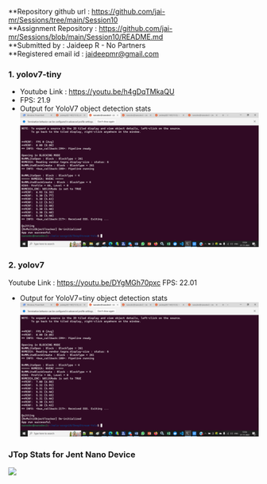 **Repository github url : https://github.com/jai-mr/Sessions/tree/main/Session10 <br/>
**Assignment Repository : https://github.com/jai-mr/Sessions/blob/main/Session10/README.md <br/>
**Submitted by : Jaideep R - No Partners<br/>
**Registered email id : jaideepmr@gmail.com<br/>

### 1. yolov7-tiny
* Youtube Link : https://youtu.be/h4gDqTMkaQU
* FPS: 21.9
* Output for YoloV7 object detection stats<br/>
	<img src="img/Output-YoloV7-Interval-2andTracker.png" width="800"/>
  
### 2. yolov7
Youtube Link : https://youtu.be/DYgMGh70pxc
FPS: 22.01
* Output for YoloV7=tiny object detection stats
	<img src="img/Output-YoloV7tiny-Interval-2andTracker.png" width="800"/>

### JTop Stats for Jent Nano Device

<img src="img/JTopOutput.png.png" width="800"/>



